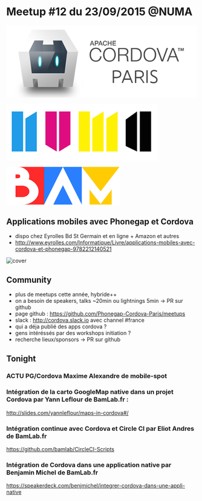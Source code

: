 
# Meetup #12 du 23/09/2015 @NUMA

![](./cordova-meetup.jpeg)

![](./numa.png)

![](./bamlab.png)

## Applications mobiles avec Phonegap et Cordova

 - dispo chez Eyrolles Bd St Germain et en ligne + Amazon et autres
 - http://www.eyrolles.com/Informatique/Livre/applications-mobiles-avec-cordova-et-phonegap-9782212140521

![cover](http://static.eyrolles.com/img/2/2/1/2/1/4/0/5/9782212140521_h430.jpg)


## Community

- plus de meetups cette année, hybride++
- on a besoin de speakers, talks ~20min ou lightnings 5min -> PR sur github
- page github : https://github.com/Phonegap-Cordova-Paris/meetups
- slack : http://cordova.slack.io avec channel #france
- qui a déja publié des apps cordova ?
- gens intéréssés par des workshops initiation ?
- recherche lieux/sponsors -> PR sur github

## Tonight

### **ACTU PG/Cordova** Maxime Alexandre de mobile-spot

### Intégration de la **carto GoogleMap native** dans un projet Cordova par Yann Leflour de BamLab.fr : 

http://slides.com/yannleflour/maps-in-cordova#/

### **Intégration continue** avec Cordova et Circle CI par Eliot Andres de BamLab.fr

https://github.com/bamlab/CircleCI-Scripts

### **Intégration de Cordova** dans une application native par Benjamin Michel de BamLab.fr

https://speakerdeck.com/benjmichel/integrer-cordova-dans-une-appli-native

